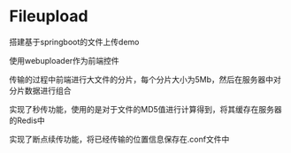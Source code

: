 # Fileupload
搭建基于springboot的文件上传demo

使用webuploader作为前端控件

传输的过程中前端进行大文件的分片，每个分片大小为5Mb，然后在服务器中对分片数据进行组合

实现了秒传功能，使用的是对于文件的MD5值进行计算得到，将其缓存在服务器的Redis中

实现了断点续传功能，将已经传输的位置信息保存在.conf文件中
